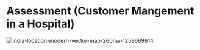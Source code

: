 # Assessment (Customer Mangement in a Hospital)
![india-location-modern-vector-map-260nw-1259669614](https://user-images.githubusercontent.com/73229189/119258449-41c1ee00-bbe7-11eb-8091-762dfb2afde0.jpg)
